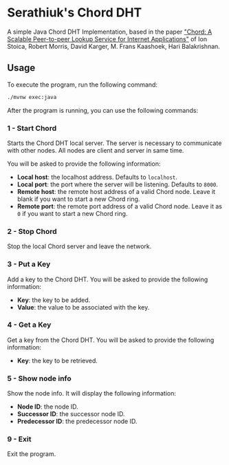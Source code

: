 # Serathiuk's Chord DHT
A simple Java Chord DHT Implementation, based in the paper ["Chord: A Scalable Peer-to-peer Lookup Service for Internet Applications"](chord.pdf) of Ion Stoica, Robert Morris, David Karger, M. Frans Kaashoek, Hari Balakrishnan. 

## Usage

To execute the program, run the following command:

```bash
./mvnw exec:java
```

After the program is running, you can use the following commands:

### 1 - Start Chord 

Starts the Chord DHT local server. The server is necessary to communicate with other nodes. All nodes 
are client and server in same time.

You will be asked to provide the following information:

- **Local host**: the localhost address. Defaults to `localhost`.
- **Local port**: the port where the server will be listening. Defaults to `8000`.
- **Remote host**: the remote host address of a valid Chord node. Leave it blank if you want to start a new Chord ring.
- **Remote port**: the remote port address of a valid Chord node. Leave it as `0` if you want to start a new Chord ring.

### 2 - Stop  Chord

Stop the local Chord server and leave the network.

### 3 - Put a Key

Add a key to the Chord DHT. You will be asked to provide the following information:

- **Key**: the key to be added.
- **Value**: the value to be associated with the key.

### 4 - Get a Key

Get a key from the Chord DHT. You will be asked to provide the following information:

- **Key**: the key to be retrieved.

### 5 - Show node info

Show the node info. It will display the following information:

- **Node ID**: the node ID.
- **Successor ID**: the successor node ID.
- **Predecessor ID**: the predecessor node ID.

### 9 - Exit

Exit the program.


